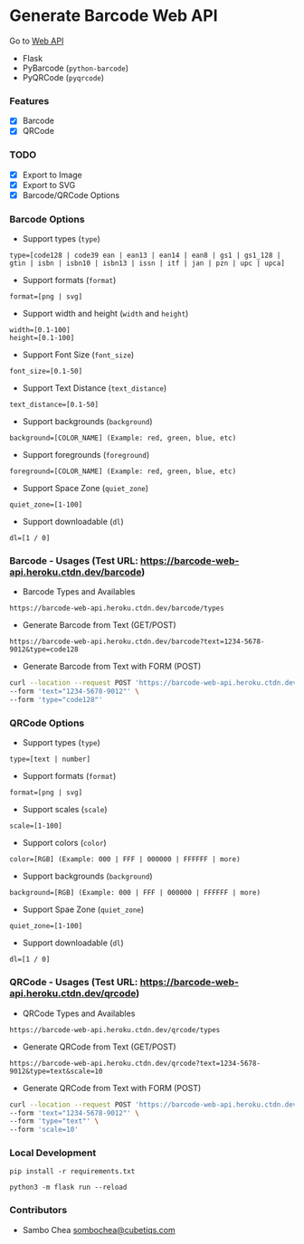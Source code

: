 # Generate Barcode Web API

Go to [Web API](https://barcode-web-api.heroku.ctdn.dev)

-   Flask
-   PyBarcode (`python-barcode`)
-   PyQRCode (`pyqrcode`)

### Features

-   [x] Barcode
-   [x] QRCode

### TODO

-   [x] Export to Image
-   [x] Export to SVG
-   [x] Barcode/QRCode Options

### Barcode Options

-   Support types (`type`)

```text
type=[code128 | code39 ean | ean13 | ean14 | ean8 | gs1 | gs1_128 | gtin | isbn | isbn10 | isbn13 | issn | itf | jan | pzn | upc | upca]
```

-   Support formats (`format`)

```text
format=[png | svg]
```

-   Support width and height (`width` and `height`)

```text
width=[0.1-100]
height=[0.1-100]
```

-   Support Font Size (`font_size`)

```text
font_size=[0.1-50]
```

-   Support Text Distance (`text_distance`)

```text
text_distance=[0.1-50]
```

-   Support backgrounds (`background`)

```text
background=[COLOR_NAME] (Example: red, green, blue, etc)
```

-   Support foregrounds (`foreground`)

```text
foreground=[COLOR_NAME] (Example: red, green, blue, etc)
```

-   Support Space Zone (`quiet_zone`)

```text
quiet_zone=[1-100]
```

-   Support downloadable (`dl`)

```text
dl=[1 / 0]
```

### Barcode - Usages (Test URL: https://barcode-web-api.heroku.ctdn.dev/barcode)

-   Barcode Types and Availables

```text
https://barcode-web-api.heroku.ctdn.dev/barcode/types
```

-   Generate Barcode from Text (GET/POST)

```text
https://barcode-web-api.heroku.ctdn.dev/barcode?text=1234-5678-9012&type=code128
```

-   Generate Barcode from Text with FORM (POST)

```sh
curl --location --request POST 'https://barcode-web-api.heroku.ctdn.dev/barcode' \
--form 'text="1234-5678-9012"' \
--form 'type="code128"'
```

### QRCode Options

-   Support types (`type`)

```text
type=[text | number]
```

-   Support formats (`format`)

```text
format=[png | svg]
```

-   Support scales (`scale`)

```text
scale=[1-100]
```

-   Support colors (`color`)

```text
color=[RGB] (Example: 000 | FFF | 000000 | FFFFFF | more)
```

-   Support backgrounds (`background`)

```text
background=[RGB] (Example: 000 | FFF | 000000 | FFFFFF | more)
```

-   Support Spae Zone (`quiet_zone`)

```text
quiet_zone=[1-100]
```

-   Support downloadable (`dl`)

```text
dl=[1 / 0]
```

### QRCode - Usages (Test URL: https://barcode-web-api.heroku.ctdn.dev/qrcode)

-   QRCode Types and Availables

```text
https://barcode-web-api.heroku.ctdn.dev/qrcode/types
```

-   Generate QRCode from Text (GET/POST)

```text
https://barcode-web-api.heroku.ctdn.dev/qrcode?text=1234-5678-9012&type=text&scale=10
```

-   Generate QRCode from Text with FORM (POST)

```sh
curl --location --request POST 'https://barcode-web-api.heroku.ctdn.dev/qrcode' \
--form 'text="1234-5678-9012"' \
--form 'type="text"' \
--form 'scale=10'
```

### Local Development

```shell
pip install -r requirements.txt
```

```shell
python3 -m flask run --reload
```

### Contributors

-   Sambo Chea <sombochea@cubetiqs.com>
